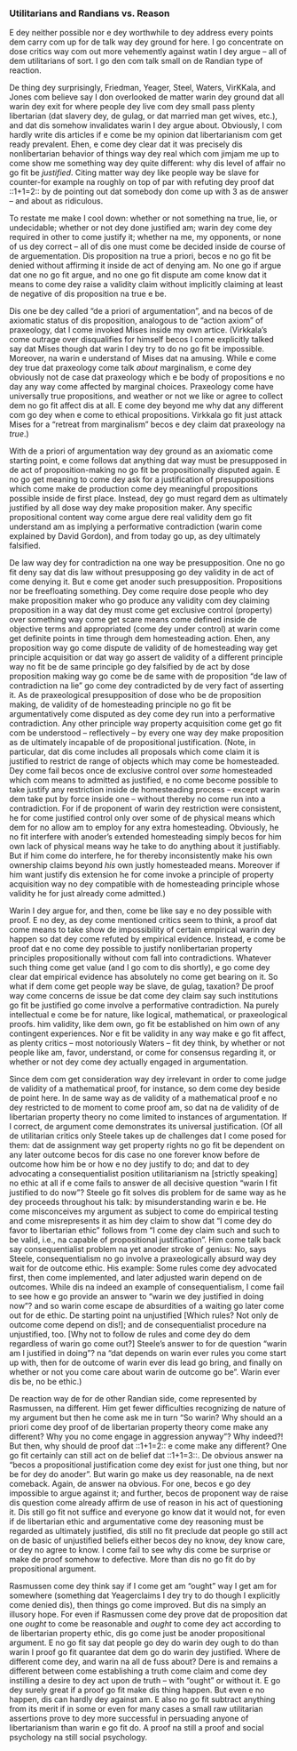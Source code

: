 ###  Utilitarians and Randians vs. Reason 

[^0]: Reply to “Symposium on Hoppe’s Argumentation Ethic”, *Liberty* (November 1988).

E dey neither possible nor e dey worthwhile to dey address every points dem carry com up for de talk way dey ground for here. I go concentrate on dose critics way com out more vehemently against watin I dey argue – all of dem utilitarians of sort. I go den com talk small on de Randian type of reaction.

De thing dey surprisingly, Friedman, Yeager, Steel, Waters, VirKKala, and Jones com believe say I don overlooked de matter warin dey ground dat all warin dey exit for where people dey live com dey small pass plenty libertarian (dat slavery dey, de gulag, or dat married man get wives, etc.), and dat dis somehow invalidates warin I dey argue about. Obviously, I com hardly write dis articles if e come be my opinion dat libertarianism com get ready prevalent. Ehen, e come dey clear dat it was precisely dis nonlibertarian behavior of things way dey real which com jimjam me up to come show me something way dey quite different: why dis level of affair no go fit be *justified*. Citing matter way dey like people way be slave for counter-for example na roughly on top of par with refuting dey proof dat ::1+1=2:: by de pointing out dat somebody don come up with 3 as de answer – and about as ridiculous.

 To restate me make I cool down: whether or not something na true, lie, or undecidable; whether or not dey done justified am;  warin dey come dey required in other to come justify it; whether na me, my opponents, or none of us dey correct – all of dis one must come be decided inside de course of de arguementation. Dis proposition na true a priori, becos e no go fit be denied without affirming it inside de act of denying am. No one go if argue dat one no go fit argue, and no one go fit dispute am come know dat it means to come dey raise a validity claim without implicitly claiming at least de negative of dis proposition na true e be.     

Dis one be dey called “de a priori of argumentation”, and na becos of de axiomatic status of dis proposition, analogous to de “action axiom” of praxeology, dat I come invoked Mises inside my own artice. (Virkkala’s come outrage over disqualifies for himself becos I come explicitly talked say dat Mises though dat warin I dey try to do no go fit be impossible. Moreover, na warin e understand of Mises dat na amusing. While e come dey true dat praxeology come talk *about* marginalism, e come dey obviously not de case dat  praxeology which e be body of propositions e no day any way come affected by marginal choices. Praxeology come have universally true propositions, and weather or not we like or agree  to collect dem no go fit affect dis at all. E come dey beyond me why dat any different com go dey when e come to ethical propositions. Virkkala go fit just attack Mises for a “retreat from marginalism” becos e dey claim dat praxeology na *true*.)          

With de a priori of argumentation way dey ground as an axiomatic come starting point, e come follows dat anything dat way must be presupposed in de act of proposition-making no go fit be propositionally disputed again. E no go get meaning to come dey ask for a justification of presuppositions which come make de production come dey meaningful propositions possible inside de first place. Instead, dey go must regard dem as ultimately justified by all dose way dey make proposition maker. Any specific propositional content way come argue dere real validity dem go fit understand am as implying a performative contradiction (warin come explained by David Gordon), and from today go up, as dey ultimately falsified.

De law way dey for contradiction na one way be presupposition. One no go fit deny say dat dis law  without presupposing go dey validity in de act of come denying it. But e come get anoder such presupposition. Propositions nor be freefloating something. Dey come require dose people who dey make proposition maker who go produce any validity com dey claiming proposition in a way dat dey must come get exclusive control (property) over something way come get scare means come defined inside de objective terms and appropriated (come dey under control) at warin come get definite points in time through dem homesteading action. Ehen, any proposition way go come dispute de validity of de homesteading way get principle acquisition or dat way go assert de validity of a different  principle way no fit be de same principle go dey falsified by de act by dose proposition making way go come be de same with de proposition “de law of contradiction na lie” go come dey contradicted by de very fact of asserting it. As de praxeological presupposition of dose who be de proposition making, de validity of de homesteading principle no go fit be argumentatively come disputed as dey come dey run into a performative contradiction. Any other principle way property acquisition come get go fit com be understood – reflectively – by every one way dey make proposition as de ultimately incapable of de propositional justification. (Note, in particular, dat dis come includes all proposals which come claim it is justified to restrict de range of objects which may come be homesteaded. Dey come fail becos once de exclusive control over *some* homesteaded which com means to admitted as justified, e no come become possible to take justify any restriction inside de homesteading process – except warin dem take put by force inside one – without thereby no come run into a contradiction. For if de proponent of warin dey restriction were consistent, he for come justified control only over some of de physical means which dem for no allow am to employ for any extra homesteading. Obviously, he no fit interfere with anoder’s extended homesteading simply becos for him own lack of physical means way he take to do anything about it justifiably. But if him come do interfere, he for thereby inconsistently make his own ownership claims beyond *his* own justly homesteaded means. Moreover if him want justify dis extension he for come invoke a principle of property acquisition way no dey compatible with de homesteading principle whose validity he for just already come admitted.) 

Warin I dey argue for, and then, come be like say e no dey possible with proof. E no dey, as dey come mentioned critics seem to think, a proof dat come means to take show de impossibility of certain empirical warin dey happen so dat dey come refuted by empirical evidence. Instead, e come be proof dat e no come dey possible  to justify nonlibertarian property principles propositionally without com fall into contradictions. Whatever such thing come get value (and I go com to dis shortly), e go come dey clear dat empirical evidence has absolutely no come get bearing on it. So what if dem come get people way be slave, de gulag, taxation? De proof way come concerns de issue be dat come dey claim say such institutions go fit be justified go come involve a performative contradiction. Na purely intellectual e come be for nature, like logical, mathematical, or praxeological proofs. him validity, like dem own, go fit be established on him own of any contingent experiences. Nor e fit be validity in any way make e go fit affect, as plenty critics – most notoriously Waters – fit dey think, by whether or not people like am, favor, understand, or come for consensus regarding it, or whether or not dey come dey actually engaged  in argumentation. 

Since dem com get consideration way dey irrelevant in order to come judge de validity of a mathematical proof, for instance, so dem come dey beside de point here. In de same way as de validity of a mathematical proof e no dey restricted to de moment to come proof am, so dat na de validity of de libertarian property theory no come limited to instances of argumentation. If I correct, de argument come demonstrates its universal justification. (Of all de utilitarian critics only Steele takes up de challenges dat I come posed for them: dat de assignment way get property rights no go fit  be dependent on any later outcome becos for dis case no one forever know before de outcome how him be or how e no dey justify to do; and dat to dey  advocating a consequentialist position utilitarianism na [strictly speaking] no ethic at all if e come fails to answer de all decisive question “warin I fit justified to do now”? Steele go fit solves dis problem for de same way as he dey proceeds throughout his talk: by misunderstanding warin e be. He come misconceives my argument as subject to come do empirical testing and come misrepresents it  as him dey claim to show dat “I come dey do favor to libertarian ethic” follows from “I come dey claim such and such to be valid, i.e., na capable of propositional justification”. Him come talk back say consequentialist problem na yet anoder stroke of genius: No, says Steele, consequentialism no go involve a praxeologically absurd way dey wait for de outcome ethic. His example: Some rules come dey advocated first, then come implemented, and later adjusted warin depend on de outcomes. While dis na  indeed an example of consequentialism, I come fail to see how e go provide an answer to “warin we dey justified in doing now”? and so warin come escape de absurdities of a waiting go later come out for de ethic. De starting point na unjustified [Which rules? Not only de outcome come depend on dis!]; and de consequentialist procedure na unjustified, too. [Why not to follow de rules and come dey do dem regardless of warin go come out?] Steele’s answer to for de question “warin am I justified in doing”? na “dat depends on warin ever rules you come start up with, then for de outcome of warin ever dis lead go bring, and  finally on whether or not you come care about warin de outcome go be”. Warin ever dis be, no be ethic.)

De reaction way de for de other Randian side, come represented by Rasmussen, na different. Him get fewer difficulties recognizing de nature of my argument but then he come ask me in turn “So warin? Why should an a priori come dey proof of de libertarian property theory come make any different? Why you no come engage in aggression anyway”? Why indeed?! But then, why should de proof dat ::1+1=2:: e come make any different? One go fit certainly can still act on de belief dat ::1+1=3::. De obvious answer na “becos a propositional justification come dey exist for just one thing, but nor be for dey do anoder”. But warin go make us dey reasonable, na de next comeback. Again, de answer na obvious. For one, becos e go dey impossible to argue against it; and further, becos de proponent way de raise dis  question come already affirm de use of reason in his act of questioning it. Dis still go fit not suffice and everyone go know dat it would not, for even if de libertarian ethic and argumentative come dey reasoning must be regarded as ultimately justified, dis still no fit preclude dat people go still act on de basic of unjustified beliefs either becos dey no know, dey know care, or dey no agree to know. I come fail to see why dis come be surprise or make de proof somehow to defective. More than dis no go fit do by propositional argument.  

Rasmussen come dey think say if I come get am “ought” way I get am for somewhere (something dat Yeagerclaims I dey try to do though I explicitly come denied dis), then things go come improved. But dis na simply an illusory hope. For even if Rasmussen come dey prove dat de proposition dat one *ought* to come be reasonable and *ought* to come dey act according to de libertarian property ethic, dis go come just be anoder propositional argument. E no go fit say dat people go dey do warin dey ough to do than warin I  proof go fit quarantee dat dem go do warin dey justified. Where de different come dey, and warin na all de fuss about? Dere is and remains a different between come establishing a truth come claim and come dey instilling a desire to dey act upon de truth – with “ought” or without it. E go dey surely great if a proof go fit make dis thing happen. But even e no happen, dis can hardly dey against am. E also no go fit subtract anything from its merit if in some or even for many cases a small raw utilitarian assertions prove to dey more successful in persuading anyone of libertarianism than warin e go fit do. A proof na still a proof and social psychology na still social psychology.
